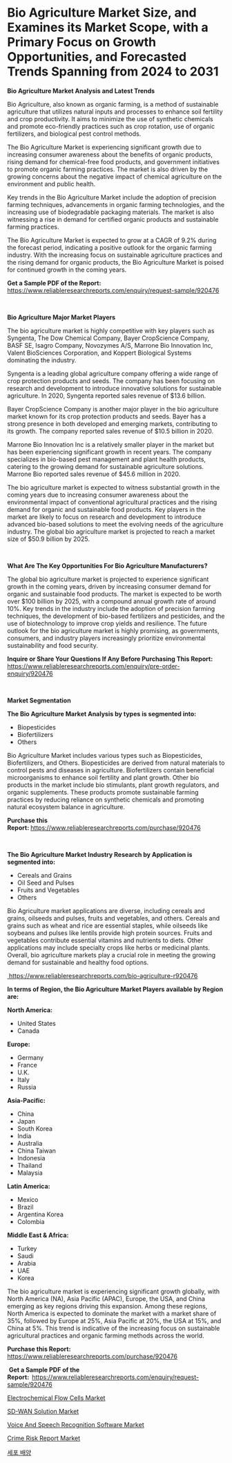 <p><h1>Bio Agriculture Market Size, and Examines its Market Scope, with a Primary Focus on Growth Opportunities, and Forecasted Trends Spanning from 2024 to 2031</h1></p><p><strong>Bio Agriculture Market Analysis and Latest Trends</strong></p>
<p><p>Bio Agriculture, also known as organic farming, is a method of sustainable agriculture that utilizes natural inputs and processes to enhance soil fertility and crop productivity. It aims to minimize the use of synthetic chemicals and promote eco-friendly practices such as crop rotation, use of organic fertilizers, and biological pest control methods.</p><p>The Bio Agriculture Market is experiencing significant growth due to increasing consumer awareness about the benefits of organic products, rising demand for chemical-free food products, and government initiatives to promote organic farming practices. The market is also driven by the growing concerns about the negative impact of chemical agriculture on the environment and public health.</p><p>Key trends in the Bio Agriculture Market include the adoption of precision farming techniques, advancements in organic farming technologies, and the increasing use of biodegradable packaging materials. The market is also witnessing a rise in demand for certified organic products and sustainable farming practices.</p><p>The Bio Agriculture Market is expected to grow at a CAGR of 9.2% during the forecast period, indicating a positive outlook for the organic farming industry. With the increasing focus on sustainable agriculture practices and the rising demand for organic products, the Bio Agriculture Market is poised for continued growth in the coming years.</p></p>
<p><strong>Get a Sample PDF of the Report:&nbsp;</strong> <a href="https://www.reliableresearchreports.com/enquiry/request-sample/920476">https://www.reliableresearchreports.com/enquiry/request-sample/920476</a></p>
<p>&nbsp;</p>
<p><strong>Bio Agriculture Major Market Players</strong></p>
<p><p>The bio agriculture market is highly competitive with key players such as Syngenta, The Dow Chemical Company, Bayer CropScience Company, BASF SE, Isagro Company, Novozymes A/S, Marrone Bio Innovation Inc, Valent BioSciences Corporation, and Koppert Biological Systems dominating the industry.</p><p>Syngenta is a leading global agriculture company offering a wide range of crop protection products and seeds. The company has been focusing on research and development to introduce innovative solutions for sustainable agriculture. In 2020, Syngenta reported sales revenue of $13.6 billion.</p><p>Bayer CropScience Company is another major player in the bio agriculture market known for its crop protection products and seeds. Bayer has a strong presence in both developed and emerging markets, contributing to its growth. The company reported sales revenue of $10.5 billion in 2020.</p><p>Marrone Bio Innovation Inc is a relatively smaller player in the market but has been experiencing significant growth in recent years. The company specializes in bio-based pest management and plant health products, catering to the growing demand for sustainable agriculture solutions. Marrone Bio reported sales revenue of $45.6 million in 2020.</p><p>The bio agriculture market is expected to witness substantial growth in the coming years due to increasing consumer awareness about the environmental impact of conventional agricultural practices and the rising demand for organic and sustainable food products. Key players in the market are likely to focus on research and development to introduce advanced bio-based solutions to meet the evolving needs of the agriculture industry. The global bio agriculture market is projected to reach a market size of $50.9 billion by 2025.</p></p>
<p>&nbsp;</p>
<p><strong>What Are The Key Opportunities For Bio Agriculture Manufacturers?</strong></p>
<p><p>The global bio agriculture market is projected to experience significant growth in the coming years, driven by increasing consumer demand for organic and sustainable food products. The market is expected to be worth over $100 billion by 2025, with a compound annual growth rate of around 10%. Key trends in the industry include the adoption of precision farming techniques, the development of bio-based fertilizers and pesticides, and the use of biotechnology to improve crop yields and resilience. The future outlook for the bio agriculture market is highly promising, as governments, consumers, and industry players increasingly prioritize environmental sustainability and food security.</p></p>
<p><strong>Inquire or Share Your Questions If Any Before Purchasing This Report:</strong> <a href="https://www.reliableresearchreports.com/enquiry/pre-order-enquiry/920476">https://www.reliableresearchreports.com/enquiry/pre-order-enquiry/920476</a></p>
<p>&nbsp;</p>
<p><strong>Market Segmentation</strong></p>
<p><strong>The Bio Agriculture Market Analysis by types is segmented into:</strong></p>
<p><ul><li>Biopesticides</li><li>Biofertilizers</li><li>Others</li></ul></p>
<p><p>Bio Agriculture Market includes various types such as Biopesticides, Biofertilizers, and Others. Biopesticides are derived from natural materials to control pests and diseases in agriculture. Biofertilizers contain beneficial microorganisms to enhance soil fertility and plant growth. Other bio products in the market include bio stimulants, plant growth regulators, and organic supplements. These products promote sustainable farming practices by reducing reliance on synthetic chemicals and promoting natural ecosystem balance in agriculture.</p></p>
<p><strong>Purchase this Report:&nbsp;</strong><a href="https://www.reliableresearchreports.com/purchase/920476">https://www.reliableresearchreports.com/purchase/920476</a></p>
<p>&nbsp;</p>
<p><strong>The Bio Agriculture Market Industry Research by Application is segmented into:</strong></p>
<p><ul><li>Cereals and Grains</li><li>Oil Seed and Pulses</li><li>Fruits and Vegetables</li><li>Others</li></ul></p>
<p><p>Bio Agriculture market applications are diverse, including cereals and grains, oilseeds and pulses, fruits and vegetables, and others. Cereals and grains such as wheat and rice are essential staples, while oilseeds like soybeans and pulses like lentils provide high protein sources. Fruits and vegetables contribute essential vitamins and nutrients to diets. Other applications may include specialty crops like herbs or medicinal plants. Overall, bio agriculture markets play a crucial role in meeting the growing demand for sustainable and healthy food options.</p></p>
<p><a href="https://www.reliableresearchreports.com/bio-agriculture-r920476">&nbsp;https://www.reliableresearchreports.com/bio-agriculture-r920476</a></p>
<p><strong>In terms of Region, the Bio Agriculture Market Players available by Region are:</strong></p>
<p>
    <p> <strong> North America: </strong>
        <ul>
            <li>United States</li>
            <li>Canada</li>
        </ul>
        </p> 
    <p> <strong> Europe: </strong>
        <ul>
            <li>Germany</li>
            <li>France</li>
            <li>U.K.</li>
            <li>Italy</li>
            <li>Russia</li>
        </ul>
        </p> 
    <p> <strong> Asia-Pacific: </strong>
        <ul>
            <li>China</li>
            <li>Japan</li>
            <li>South Korea</li>
            <li>India</li>
            <li>Australia</li>
            <li>China Taiwan</li>
            <li>Indonesia</li>
            <li>Thailand</li>
            <li>Malaysia</li>
        </ul>
        </p> 
    <p> <strong> Latin America: </strong>
        <ul>
            <li>Mexico</li>
            <li>Brazil</li>
            <li>Argentina Korea</li>
            <li>Colombia</li>
        </ul>
        </p> 
    <p> <strong> Middle East & Africa: </strong>
        <ul>
            <li>Turkey</li>
            <li>Saudi</li>
            <li>Arabia</li>
            <li>UAE</li>
            <li>Korea</li>
        </ul>
    </p>
    </p>
<p><p>The bio agriculture market is experiencing significant growth globally, with North America (NA), Asia Pacific (APAC), Europe, the USA, and China emerging as key regions driving this expansion. Among these regions, North America is expected to dominate the market with a market share of 35%, followed by Europe at 25%, Asia Pacific at 20%, the USA at 15%, and China at 5%. This trend is indicative of the increasing focus on sustainable agricultural practices and organic farming methods across the world.</p></p>
<p><strong>Purchase this Report: </strong><a href="https://www.reliableresearchreports.com/purchase/920476">https://www.reliableresearchreports.com/purchase/920476</a></p>
<p>&nbsp;<strong>Get a Sample PDF of the Report:&nbsp;&nbsp;</strong><a href="https://www.reliableresearchreports.com/enquiry/request-sample/920476">https://www.reliableresearchreports.com/enquiry/request-sample/920476</a></p>
<p><strong></strong></p>
<p><p><a href="https://www.linkedin.com/pulse/global-electrochemical-flow-cells-market-product-type-application-b185e?trackingId=N4c4INSfQ8ChtGtW9bV%2FAg%3D%3D">Electrochemical Flow Cells Market</a></p><p><a href="https://medium.com/@claire.robertson78798456/sd-wan-solution-industry-analysis-report-its-market-size-share-trends-by-application-region-af66f66f9787">SD-WAN Solution Market</a></p><p><a href="https://github.com/marloy8/Market-Research-Report-List-5/blob/main/voice-and-speech-recognition-software-market.md">Voice And Speech Recognition Software Market</a></p><p><a href="https://github.com/WillieWoodard/Market-Research-Report-List-6/blob/main/crime-risk-report-market.md">Crime Risk Report Market</a></p><p><a href="https://github.com/vskv4779xr1/Market-Research-Report-List-4/blob/main/954404479010.md">세포 배양</a></p></p>